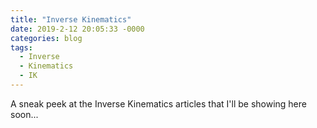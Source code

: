 ```yaml
---
title: "Inverse Kinematics"
date: 2019-2-12 20:05:33 -0000
categories: blog
tags:
  - Inverse
  - Kinematics
  - IK
---
```

A sneak peek at the Inverse Kinematics articles that I'll be showing here soon...

<canvas id="IK" width="350" height="350"></canvas>
<!-- Load the Three.js library, assorted helpers, and the actual IK script code... -->
<script type="text/javascript" src="../../assets/js/three.js"></script>
<script type="text/javascript" src="../../assets/js/DragControls.js"></script>
<script type="text/javascript" src="../../assets/js/OrbitControls.js"></script>
<script type="text/javascript" src="../../assets/js/IK/IK.js" canvas="IK"></script>